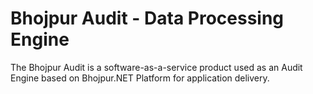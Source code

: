 # Bhojpur Audit - Data Processing Engine
The Bhojpur Audit is a software-as-a-service product used as an Audit Engine based on Bhojpur.NET Platform for application delivery.

